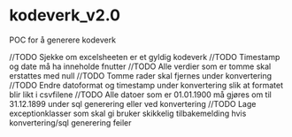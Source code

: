 # kodeverk_v2.0

POC for å generere kodeverk

//TODO Sjekke om excelsheeten er et gyldig kodeverk
//TODO Timestamp og date må ha inneholde fnutter
//TODO Alle verdier som er tomme skal erstattes med null
//TODO Tomme rader skal fjernes under konvertering
//TODO Endre datoformat og timestamp under konvertering slik at formatet blir likt i csvfilene
//TODO Alle datoer som er 01.01.1900 må gjøres om til 31.12.1899 under sql generering eller ved konvertering
//TODO Lage exceptionklasser som skal gi bruker skikkelig tilbakemelding hvis konvertering/sql generering feiler